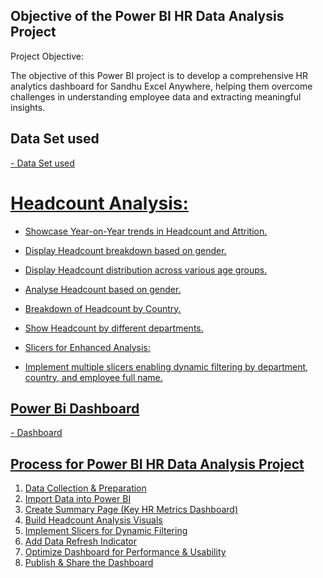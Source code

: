 ## Objective of the Power BI HR Data Analysis Project

Project Objective:

The objective of this Power BI project is to develop a comprehensive HR analytics dashboard for Sandhu Excel Anywhere, helping them overcome challenges in understanding employee data and extracting meaningful insights.


## Data Set used
  <a href="https://github.com/yuvayash2631/Data-Analysis-Dashboard/blob/main/Employee%20Sample%20Data.xlsx">
 - Data Set used

# Headcount Analysis:

- Showcase Year-on-Year trends in Headcount and Attrition.
- Display Headcount breakdown based on gender.
- Display Headcount distribution across various age groups.
- Analyse Headcount based on gender.
- Breakdown of Headcount by Country.
- Show Headcount by different departments.

- Slicers for Enhanced Analysis:

- Implement multiple slicers enabling dynamic filtering by department, country, and employee full name.

## Power Bi Dashboard
  <a href="https://github.com/yuvayash2631/Data-Analysis-Dashboard/blob/main/POWER%20BI%20PROJECT%20(HR%20DASHBOARD).pbix">
- Dashboard

## Process for Power BI HR Data Analysis Project

1. Data Collection & Preparation
2. Import Data into Power BI
3. Create Summary Page (Key HR Metrics Dashboard)
4. Build Headcount Analysis Visuals
5. Implement Slicers for Dynamic Filtering
6. Add Data Refresh Indicator
7. Optimize Dashboard for Performance & Usability
8. Publish & Share the Dashboard


